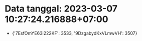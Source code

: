 # Data tanggal: 2023-03-07 10:27:24.216888+07:00

* {'7EsfOmYE63l222KF': 3533, '9DzgabydKxVLmwVH': 3507}
